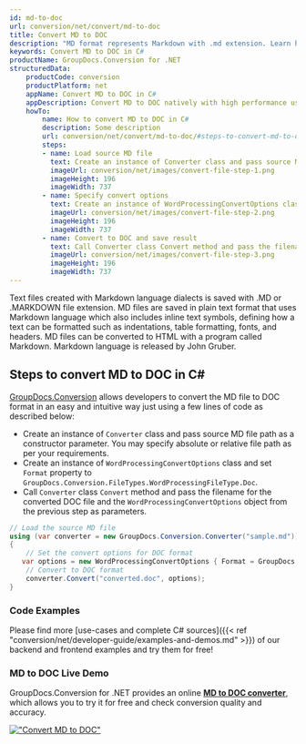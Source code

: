 ```yaml
---
id: md-to-doc
url: conversion/net/convert/md-to-doc
title: Convert MD to DOC
description: "MD format represents Markdown with .md extension. Learn how to convert MD to DOC file programmatically in C# language using GroupDocs.Conversion for .NET library."
keywords: Convert MD to DOC in C#
productName: GroupDocs.Conversion for .NET
structuredData:
    productCode: conversion
    productPlatform: net
    appName: Convert MD to DOC in C#
    appDescription: Convert MD to DOC natively with high performance using C# language and server side GroupDocs.Conversion for .NET APIs, without the use of any software like Microsoft or Open Office.
    howTo:
        name: How to convert MD to DOC in C# 
        description: Some description
        url: conversion/net/convert/md-to-doc/#steps-to-convert-md-to-doc-in-c
        steps:
        - name: Load source MD file 
          text: Create an instance of Converter class and pass source MD file path as a constructor parameter. You may specify absolute or relative file path as per your requirements. 
          imageUrl: conversion/net/images/convert-file-step-1.png
          imageHeight: 196
          imageWidth: 737
        - name: Specify convert options 
          text: Create an instance of WordProcessingConvertOptions class.
          imageUrl: conversion/net/images/convert-file-step-2.png
          imageHeight: 196
          imageWidth: 737
        - name: Convert to DOC and save result 
          text: Call Converter class Convert method and pass the filename for the converted HTML file and the WordProcessingConvertOptions object from the previous step as parameters.
          imageUrl: conversion/net/images/convert-file-step-3.png
          imageHeight: 196
          imageWidth: 737
---
```


Text files created with Markdown language dialects is saved with .MD or .MARKDOWN file extension. MD files are saved in plain text format that uses Markdown language which also includes inline text symbols, defining how a text can be formatted such as indentations, table formatting, fonts, and headers.  MD files can be converted to HTML with a program called Markdown. Markdown language is released by John Gruber.

## Steps to convert MD to DOC in C#

[GroupDocs.Conversion](https://products.groupdocs.com/conversion/net) allows developers to convert the MD file to DOC format in an easy and intuitive way just using a few lines of code as described below:

* Create an instance of `Converter` class and pass source MD file path as a constructor parameter. You may specify absolute or relative file path as per your requirements. 
* Create an instance of `WordProcessingConvertOptions` class and set `Format` property to `GroupDocs.Conversion.FileTypes.WordProcessingFileType.Doc`.
* Call `Converter` class `Convert` method and pass the filename for the converted DOC file and the `WordProcessingConvertOptions` object from the previous step as parameters.

```csharp
// Load the source MD file
using (var converter = new GroupDocs.Conversion.Converter("sample.md"))
{
    // Set the convert options for DOC format
   var options = new WordProcessingConvertOptions { Format = GroupDocs.Conversion.FileTypes.WordProcessingFileType.Doc };
    // Convert to DOC format
    converter.Convert("converted.doc", options);
}
```

### Code Examples

Please find more [use-cases and complete C# sources]({{< ref "conversion/net/developer-guide/examples-and-demos.md" >}}) of our backend and frontend examples and try them for free!

### MD to DOC Live Demo

GroupDocs.Conversion for .NET provides an online [**MD to DOC converter**](https://products.groupdocs.app/conversion/md-to-doc), which allows you to try it for free and check conversion quality and accuracy.

[!["Convert MD to DOC"](conversion/net/images/convert-to-doc/convert-md-to-doc.png)](https://products.groupdocs.app/conversion/md-to-doc)